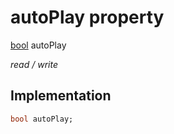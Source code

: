 


# autoPlay property






[bool](https://api.flutter.dev/flutter/dart-core/bool-class.html) autoPlay
  
_read / write_






## Implementation

```dart
bool autoPlay;


```







